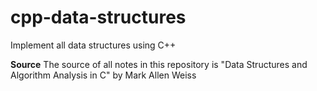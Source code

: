# cpp-data-structures
Implement all data structures using C++

**Source**
The source of all notes in this repository is "Data Structures and Algorithm Analysis in C" by Mark Allen Weiss
